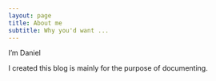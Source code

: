 ```yaml
---
layout: page
title: About me
subtitle: Why you'd want ...
---
```


I’m Daniel

I created this blog is mainly for the purpose of documenting.